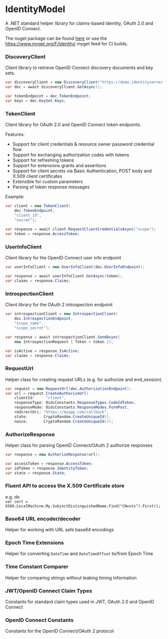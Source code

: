# IdentityModel
A .NET standard helper library for claims-based identity, OAuth 2.0 and OpenID Connect.

The nuget package can be found [here](https://www.nuget.org/packages/IdentityModel/) or use the https://www.myget.org/F/identity/ myget feed for CI builds.

### DiscoveryClient
Client library to retrieve OpenID Connect discovery documents and key sets.

```csharp
var discoveryClient = new DiscoveryClient("https://demo.identityserver.io");
var doc = await discoveryClient.GetAsync();

var tokenEndpoint = doc.TokenEndpoint;
var keys = doc.KeySet.Keys;
```

### TokenClient
Client library for OAuth 2.0 and OpenID Connect token endpoints.

Features:

* Support for client credentials & resource owner password credential flow
* Support for exchanging authorization codes with tokens
* Support for refreshing tokens
* Support for extensions grants and assertions
* Support for client secrets via Basic Authentication, POST body and X.509 client certificates
* Extensible for custom parameters
* Parsing of token response messages

Example:
```csharp
var client = new TokenClient(
    doc.TokenEndpoint,
    "client_id",
    "secret");
    
var response = await client.RequestClientCredentialsAsync("scope");
var token = response.AccessToken;
```

### UserInfoClient
Client library for the OpenID Connect user info endpoint

```csharp
var userInfoClient = new UserInfoClient(doc.UserInfoEndpoint);

var response = await userInfoClient.GetAsync(token);
var claims = response.Claims;
```

### IntrospectionClient
Client library for the OAuth 2 introspection endpoint

```csharp
var introspectionClient = new IntrospectionClient(
    doc.IntrospectionEndpoint,
    "scope_name",
    "scope_secret");

var response = await introspectionClient.SendAsync(
    new IntrospectionRequest { Token = token });

var isActive = response.IsActive;
var claims = response.Claims;
```

### RequestUrl
Helper class for creating request URLs (e.g. for authorize and end_session).

```csharp
var request = new RequestUrl(doc.AuthorizationEndpoint);
var url = request.CreateAuthorizeUrl(
    clientId:     "client",
    responseType: OidcConstants.ResponseTypes.CodeIdToken,
    responseMode: OidcConstants.ResponseModes.FormPost,
    redirectUri: "https://myapp.com/callback",
    state:       CryptoRandom.CreateUniqueId(),
    nonce:       CryptoRandom.CreateUniqueId());
```

### AuthorizeResponse
Helper class for parsing OpenID Connect/OAuth 2 authorize responses

```csharp
var response = new AuthorizeResponse(url);

var accessToken = response.AccessToken;
var idToken = response.IdentityToken;
var state = response.State;
```

### Fluent API to access the X.509 Certificate store  
e.g. do  
`var cert = X509.LocalMachine.My.SubjectDistinguishedName.Find("CN=sts").First();`

### Base64 URL encoder/decoder
Helper for working with URL safe base64 encodings

### Epoch Time Extensions
Helper for converting `DateTime` and `DateTimeOffset` to/from Epoch Time

### Time Constant Comparer
Helper for comparing strings without leaking timing information

### JWT/OpenID Connect Claim Types
Constants for standard claim types used in JWT, OAuth 2.0 and OpenID Connect

### OpenID Connect Constants
Constants for the OpenID Connect/OAuth 2 protocol
